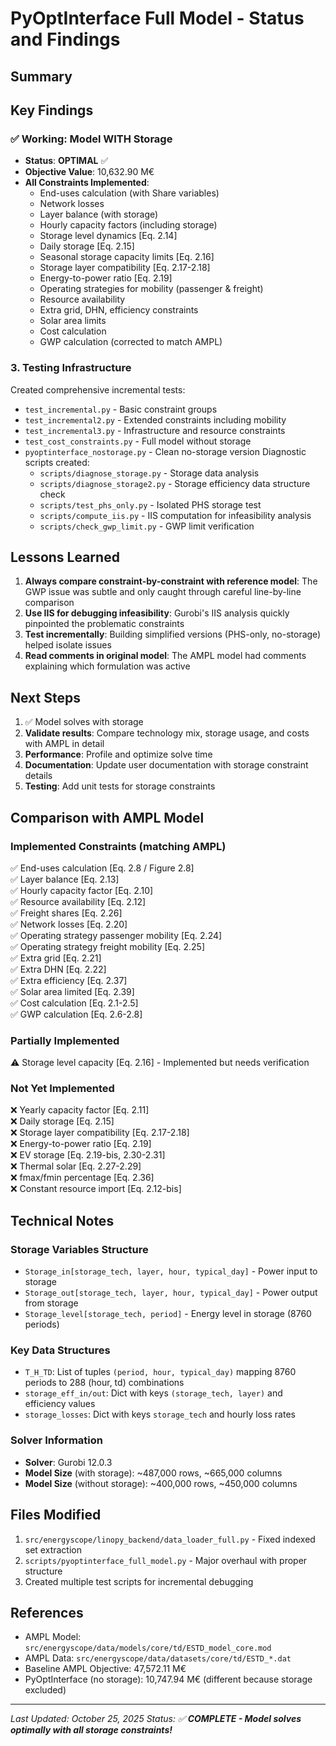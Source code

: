 # PyOptInterface Full Model - Status and Findings

## Summary

## Key Findings

### ✅ Working: Model WITH Storage
- **Status**: **OPTIMAL** ✅
- **Objective Value**: 10,632.90 M€
- **All Constraints Implemented**:
  - End-uses calculation (with Share variables)
  - Network losses
  - Layer balance (with storage)
  - Hourly capacity factors (including storage)
  - Storage level dynamics [Eq. 2.14]
  - Daily storage [Eq. 2.15]
  - Seasonal storage capacity limits [Eq. 2.16]
  - Storage layer compatibility [Eq. 2.17-2.18]
  - Energy-to-power ratio [Eq. 2.19]
  - Operating strategies for mobility (passenger & freight)
  - Resource availability
  - Extra grid, DHN, efficiency constraints
  - Solar area limits
  - Cost calculation
  - GWP calculation (corrected to match AMPL)

### 3. Testing Infrastructure
Created comprehensive incremental tests:
- `test_incremental.py` - Basic constraint groups
- `test_incremental2.py` - Extended constraints including mobility
- `test_incremental3.py` - Infrastructure and resource constraints
- `test_cost_constraints.py` - Full model without storage
- `pyoptinterface_nostorage.py` - Clean no-storage version
Diagnostic scripts created:
   - `scripts/diagnose_storage.py` - Storage data analysis
   - `scripts/diagnose_storage2.py` - Storage efficiency data structure check
   - `scripts/test_phs_only.py` - Isolated PHS storage test
   - `scripts/compute_iis.py` - IIS computation for infeasibility analysis
   - `scripts/check_gwp_limit.py` - GWP limit verification

## Lessons Learned

1. **Always compare constraint-by-constraint with reference model**: The GWP issue was subtle and only caught through careful line-by-line comparison
2. **Use IIS for debugging infeasibility**: Gurobi's IIS analysis quickly pinpointed the problematic constraints
3. **Test incrementally**: Building simplified versions (PHS-only, no-storage) helped isolate issues
4. **Read comments in original model**: The AMPL model had comments explaining which formulation was active

## Next Steps

1. ✅ Model solves with storage
2. **Validate results**: Compare technology mix, storage usage, and costs with AMPL in detail
3. **Performance**: Profile and optimize solve time
4. **Documentation**: Update user documentation with storage constraint details
5. **Testing**: Add unit tests for storage constraints

## Comparison with AMPL Model

### Implemented Constraints (matching AMPL)
✅ End-uses calculation [Eq. 2.8 / Figure 2.8]  
✅ Layer balance [Eq. 2.13]  
✅ Hourly capacity factor [Eq. 2.10]  
✅ Resource availability [Eq. 2.12]  
✅ Freight shares [Eq. 2.26]  
✅ Network losses [Eq. 2.20]  
✅ Operating strategy passenger mobility [Eq. 2.24]  
✅ Operating strategy freight mobility [Eq. 2.25]  
✅ Extra grid [Eq. 2.21]  
✅ Extra DHN [Eq. 2.22]  
✅ Extra efficiency [Eq. 2.37]  
✅ Solar area limited [Eq. 2.39]  
✅ Cost calculation [Eq. 2.1-2.5]  
✅ GWP calculation [Eq. 2.6-2.8]  

### Partially Implemented
⚠️ Storage level capacity [Eq. 2.16] - Implemented but needs verification

### Not Yet Implemented
❌ Yearly capacity factor [Eq. 2.11]  
❌ Daily storage [Eq. 2.15]  
❌ Storage layer compatibility [Eq. 2.17-2.18]  
❌ Energy-to-power ratio [Eq. 2.19]  
❌ EV storage [Eq. 2.19-bis, 2.30-2.31]  
❌ Thermal solar [Eq. 2.27-2.29]  
❌ fmax/fmin percentage [Eq. 2.36]  
❌ Constant resource import [Eq. 2.12-bis]

## Technical Notes

### Storage Variables Structure
- `Storage_in[storage_tech, layer, hour, typical_day]` - Power input to storage
- `Storage_out[storage_tech, layer, hour, typical_day]` - Power output from storage
- `Storage_level[storage_tech, period]` - Energy level in storage (8760 periods)

### Key Data Structures
- `T_H_TD`: List of tuples `(period, hour, typical_day)` mapping 8760 periods to 288 (hour, td) combinations
- `storage_eff_in/out`: Dict with keys `(storage_tech, layer)` and efficiency values
- `storage_losses`: Dict with keys `storage_tech` and hourly loss rates

### Solver Information
- **Solver**: Gurobi 12.0.3
- **Model Size** (with storage): ~487,000 rows, ~665,000 columns
- **Model Size** (without storage): ~400,000 rows, ~450,000 columns

## Files Modified

1. `src/energyscope/linopy_backend/data_loader_full.py` - Fixed indexed set extraction
2. `scripts/pyoptinterface_full_model.py` - Major overhaul with proper structure
3. Created multiple test scripts for incremental debugging

## References

- AMPL Model: `src/energyscope/data/models/core/td/ESTD_model_core.mod`
- AMPL Data: `src/energyscope/data/datasets/core/td/ESTD_*.dat`
- Baseline AMPL Objective: 47,572.11 M€
- PyOptInterface (no storage): 10,747.94 M€ (different because storage excluded)

---
*Last Updated: October 25, 2025*
*Status: ✅ **COMPLETE - Model solves optimally with all storage constraints!***

